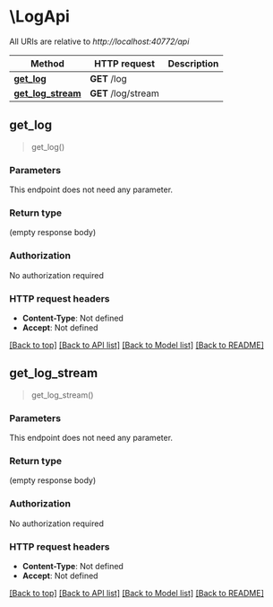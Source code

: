 # \LogApi

All URIs are relative to *http://localhost:40772/api*

Method | HTTP request | Description
------------- | ------------- | -------------
[**get_log**](LogApi.md#get_log) | **GET** /log | 
[**get_log_stream**](LogApi.md#get_log_stream) | **GET** /log/stream | 



## get_log

> get_log()


### Parameters

This endpoint does not need any parameter.

### Return type

 (empty response body)

### Authorization

No authorization required

### HTTP request headers

- **Content-Type**: Not defined
- **Accept**: Not defined

[[Back to top]](#) [[Back to API list]](../README.md#documentation-for-api-endpoints) [[Back to Model list]](../README.md#documentation-for-models) [[Back to README]](../README.md)


## get_log_stream

> get_log_stream()


### Parameters

This endpoint does not need any parameter.

### Return type

 (empty response body)

### Authorization

No authorization required

### HTTP request headers

- **Content-Type**: Not defined
- **Accept**: Not defined

[[Back to top]](#) [[Back to API list]](../README.md#documentation-for-api-endpoints) [[Back to Model list]](../README.md#documentation-for-models) [[Back to README]](../README.md)

